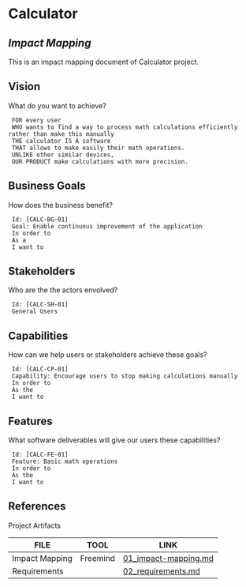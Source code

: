 # Calculator
## _Impact Mapping_

This is an impact mapping document of Calculator project.

## Vision

What do you want to achieve?

```
 FOR every user
 WHO wants to find a way to process math calculations efficiently rather than make this manually
 THE calculator IS A software
 THAT allows to make easily their math operations.
 UNLIKE other similar devices,
 OUR PRODUCT make calculations with more precision.
```

## Business Goals

How does the business benefit?

```
 Id: [CALC-BG-01]
 Goal: Enable continuous improvement of the application
 In order to
 As a
 I want to
```

## Stakeholders

Who are the the actors envolved?

```
 Id: [CALC-SH-01]
 General Users
```

## Capabilities

How can we help users or stakeholders achieve these goals?
 
```
 Id: [CALC-CP-01]
 Capability: Encourage users to stop making calculations manually
 In order to
 As the
 I want to
```

## Features

What software deliverables will give our users these capabilities?
 
```
 Id: [CALC-FE-01]
 Feature: Basic math operations
 In order to
 As the
 I want to 
```

## References

Project Artifacts

| FILE |  TOOL | LINK |
| ------ | ------ | ------ |
| Impact Mapping | Freemind | [01_impact-mapping.md](https://github.com/dancodingbr/sources/blob/master/labprojects/calculator/docs/01_impact-mapping.mm) |
| Requirements |  | [02_requirements.md](https://github.com/dancodingbr/sources/blob/master/labprojects/calculator/docs/02_requirements.md) |


